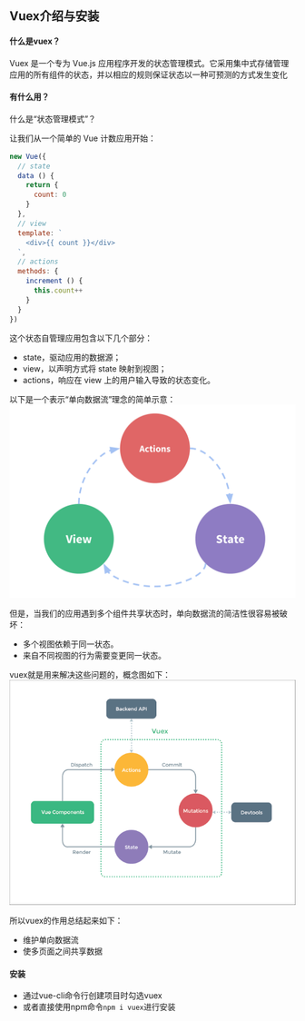 ## Vuex介绍与安装
#### 什么是vuex？
Vuex 是一个专为 Vue.js 应用程序开发的状态管理模式。它采用集中式存储管理应用的所有组件的状态，并以相应的规则保证状态以一种可预测的方式发生变化

#### 有什么用？
什么是“状态管理模式”？

让我们从一个简单的 Vue 计数应用开始：
```js
new Vue({
  // state
  data () {
    return {
      count: 0
    }
  },
  // view
  template: `
    <div>{{ count }}</div>
  `,
  // actions
  methods: {
    increment () {
      this.count++
    }
  }
})
```
这个状态自管理应用包含以下几个部分：
- state，驱动应用的数据源；
- view，以声明方式将 state 映射到视图；
- actions，响应在 view 上的用户输入导致的状态变化。

以下是一个表示“单向数据流”理念的简单示意：
![](.Vuex介绍与安装_images/4439b128.png)

但是，当我们的应用遇到多个组件共享状态时，单向数据流的简洁性很容易被破坏：

- 多个视图依赖于同一状态。
- 来自不同视图的行为需要变更同一状态。

vuex就是用来解决这些问题的，概念图如下：
![](.Vuex介绍与安装_images/7ac210d5.png)

所以vuex的作用总结起来如下：
- 维护单向数据流
- 使多页面之间共享数据

#### 安装
- 通过vue-cli命令行创建项目时勾选vuex
- 或者直接使用npm命令```npm i vuex```进行安装

